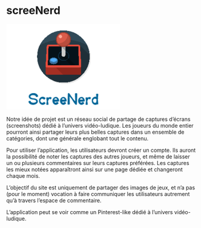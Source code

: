 <h1><b> screeNerd </b></h1>

![Alt text](logo.png)

Notre idée de projet est un réseau social de partage de captures d’écrans (screenshots) dédié à l’univers vidéo-ludique. Les joueurs du monde entier pourront ainsi partager leurs plus belles captures dans un ensemble de catégories, dont une générale englobant tout le contenu.

Pour utiliser l’application, les utilisateurs devront créer un compte.
Ils auront la possibilité de noter les captures des autres joueurs, et même de laisser un ou plusieurs commentaires sur leurs captures préférées. Les captures les mieux notées apparaîtront ainsi sur une page dédiée et changeront chaque mois.

L’objectif du site est uniquement de partager des images de jeux, et n’a pas (pour le moment) vocation à faire communiquer les utilisateurs autrement qu’à travers l’espace de commentaire.

L’application peut se voir comme un Pinterest-like dédié à l’univers vidéo-ludique.

